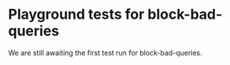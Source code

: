 # Playground tests for block-bad-queries
We are still awaiting the first test run for block-bad-queries.
